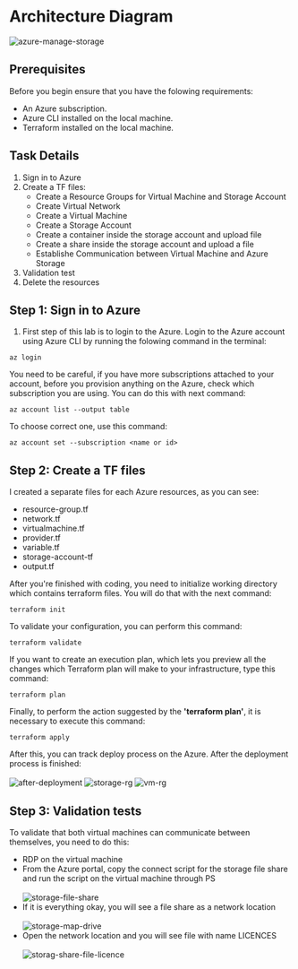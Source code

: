 # Architecture Diagram
![azure-manage-storage](https://github.com/alentoholj/Terraform-Azure/assets/82238804/e30784cd-c9e1-4806-ba5b-cb3228da4b4d)

## Prerequisites
Before you begin ensure that you have the folowing requirements:

- An Azure subscription.
- Azure CLI installed on the local machine.
- Terraform installed on the local machine.

## Task Details

1. Sign in to Azure
2. Create a TF files:
    - Create a Resource Groups for Virtual Machine and Storage Account
    - Create Virtual Network
    - Create a Virtual Machine
    - Create a Storage Account
    - Create a container inside the storage account and upload file
    - Create a share inside the storage account and upload a file
    - Establishe Communication between Virtual Machine and Azure Storage
3. Validation test
4. Delete the resources

## Step 1: Sign in to Azure

1. First step of this lab is to login to the Azure. Login to the Azure account using Azure CLI by running the folowing command in the terminal:

```
az login
```
You need to be careful, if you have more subscriptions attached to your account, before you provision anything on the Azure, check which subscription you are using. You can do this with next command:

```
az account list --output table
```

To choose correct one, use this command:

```
az account set --subscription <name or id>
```

## Step 2: Create a TF files

I created a separate files for each Azure resources, as you can see:
- resource-group.tf
- network.tf
- virtualmachine.tf
- provider.tf
- variable.tf
- storage-account-tf
- output.tf

After you're finished with coding, you need to initialize working directory which contains terraform files. You will do that with the next command:

```
terraform init
```

To validate your configuration, you can perform this command:
```
terraform validate
```

If you want to create an execution plan, which lets you preview all the changes which Terraform plan will make to your infrastructure, type this command:

```
terraform plan
```

Finally, to perform the action suggested by the **'terraform plan'**, it is necessary to execute this command:
```
terraform apply
```
After this, you can track deploy process on the Azure. After the deployment process is finished:
<br></br>
![after-deployment](https://github.com/alentoholj/Terraform-Azure/assets/82238804/1fabced6-77f4-4b3a-9641-5e8f8ba9613e)
![storage-rg](https://github.com/alentoholj/Terraform-Azure/assets/82238804/3c732bd7-1658-438a-bfb1-a747caf16d1f)
![vm-rg](https://github.com/alentoholj/Terraform-Azure/assets/82238804/73463185-66b2-45bc-bee7-5bb2b803736e)

## Step 3: Validation tests

To validate that both virtual machines can communicate between themselves, you need to do this:
- RDP on the virtual machine
- From the Azure portal, copy the connect script for the storage file share and run the script on the virtual machine through PS
<br></br>
  ![storage-file-share](https://github.com/alentoholj/Terraform-Azure/assets/82238804/d5719978-c366-4dc9-9244-d94cfe983f9e)
- If it is everything okay, you will see a file share as a network location
<br></br>
  ![storage-map-drive](https://github.com/alentoholj/Terraform-Azure/assets/82238804/0848c3c5-dd00-4273-af68-2a3addbe9a36)
- Open the network location and you will see file with name LICENCES
<br></br>
  ![storag-share-file-licence](https://github.com/alentoholj/Terraform-Azure/assets/82238804/0fd21bb9-3530-46dd-aa7f-5a76810f03a2)


